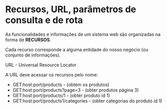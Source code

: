 # Recursos, URL, parâmetros de consulta e de rota

As funcionalidades e informações de um sistema web são organizadas na forma de **RECURSOS**.

Cada recurso corresponde a alguma entidade do nosso negócio (ou conjunto de informações).

URL - Universal Resource Locator

A URL deve acessar os recursos pelo nome:

* GET:host:port/products - (obtém os produtos)
* GET:host:port/products?page=3 - (obter produtos página 3)
* GET:host:port/products/1 - (obter produto id 1)
* GET:host:port/products1/categories - (obter categorias do produto id 1)
